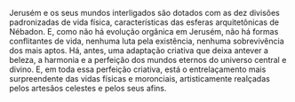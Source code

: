 ﻿Jerusém e os seus mundos interligados são dotados com as dez divisões padronizadas de vida física, características das esferas arquitetônicas de Nébadon. E, como não há evolução orgânica em Jerusém, não há formas conflitantes de vida, nenhuma luta pela existência, nenhuma sobrevivência dos mais aptos. Há, antes, uma adaptação criativa que deixa antever a beleza, a harmonia e a perfeição dos mundos eternos do universo central e divino. E, em toda essa perfeição criativa, está o entrelaçamento mais surpreendente das vidas físicas e moronciais, artisticamente realçadas pelos artesãos celestes e pelos seus afins.